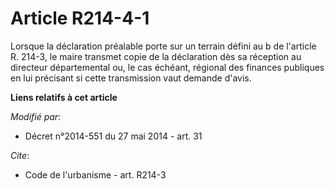 # Article R214-4-1

Lorsque la déclaration préalable porte sur un terrain défini au b de l'article R. 214-3, le maire transmet copie de la
déclaration dès sa réception au   directeur départemental ou, le cas échéant, régional des finances publiques en lui
précisant si cette transmission vaut demande d'avis.

**Liens relatifs à cet article**

_Modifié par_:

  - Décret n°2014-551 du 27 mai 2014 - art. 31

_Cite_:

  - Code de l'urbanisme - art. R214-3
